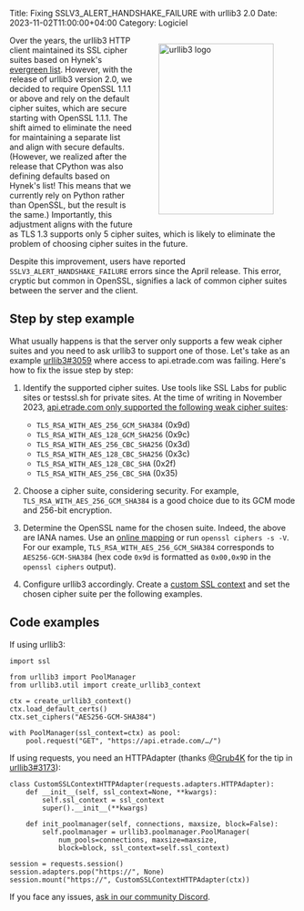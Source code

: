 Title: Fixing SSLV3_ALERT_HANDSHAKE_FAILURE with urllib3 2.0
Date: 2023-11-02T11:00:00+04:00
Category: Logiciel

<figure style="float:right; width: 40%">
    <img title="urllib3 logo" src="{static}/images/urllib3-logo.svg" style="width: 100%; max-height: 300px; height: auto; padding: 0" />
</figure>


Over the years, the urllib3 HTTP client maintained its SSL cipher suites based on Hynek's [evergreen list](https://hynek.me/articles/hardening-your-web-servers-ssl-ciphers/). However, with the release of urllib3 version 2.0, we decided to require OpenSSL 1.1.1 or above and rely on the default cipher suites, which are secure starting with OpenSSL 1.1.1. The shift aimed to eliminate the need for maintaining a separate list and align with secure defaults. (However, we realized after the release that CPython was also defining defaults based on Hynek's list! This means that we currently rely on Python rather than OpenSSL, but the result is the same.) Importantly, this adjustment aligns with the future as TLS 1.3 supports only 5 cipher suites, which is likely to eliminate the problem of choosing cipher suites in the future.

Despite this improvement, users have reported `SSLV3_ALERT_HANDSHAKE_FAILURE` errors since the April release. This error, cryptic but common in OpenSSL, signifies a lack of common cipher suites between the server and the client.

## Step by step example

What usually happens is that the server only supports a few weak cipher suites and you need to ask urllib3 to support one of those. Let's take as an example [urllib3#3059](https://github.com/urllib3/urllib3/issues/3059) where access to api.etrade.com was failing. Here's how to fix the issue step by step:

1. Identify the supported cipher suites. Use tools like SSL Labs for public sites or testssl.sh for private sites. At the time of writing in November 2023, [api.etrade.com only supported the following weak cipher suites](https://www.ssllabs.com/ssltest/analyze.html?d=api.etrade.com&latest):
    * `TLS_RSA_WITH_AES_256_GCM_SHA384` (0x9d)
    * `TLS_RSA_WITH_AES_128_GCM_SHA256` (0x9c)
    * `TLS_RSA_WITH_AES_256_CBC_SHA256` (0x3d)
    * `TLS_RSA_WITH_AES_128_CBC_SHA256` (0x3c)
    * `TLS_RSA_WITH_AES_128_CBC_SHA` (0x2f)
    * `TLS_RSA_WITH_AES_256_CBC_SHA` (0x35)

2. Choose a cipher suite, considering security. For example, `TLS_RSA_WITH_AES_256_GCM_SHA384` is a good choice due to its GCM mode and 256-bit encryption.

3. Determine the OpenSSL name for the chosen suite. Indeed, the above are IANA names. Use an [online mapping](https://testssl.sh/openssl-iana.mapping.html) or run `openssl ciphers -s -V`. For our example, `TLS_RSA_WITH_AES_256_GCM_SHA384` corresponds to `AES256-GCM-SHA384` (hex code `0x9d` is formatted as `0x00,0x9D` in the `openssl ciphers` output).

4. Configure urllib3 accordingly. Create a [custom SSL context](https://urllib3.readthedocs.io/en/stable/advanced-usage.html#custom-ssl-contexts) and set the chosen cipher suite per the following examples.

## Code examples

If using urllib3:

```python3
import ssl

from urllib3 import PoolManager
from urllib3.util import create_urllib3_context

ctx = create_urllib3_context()
ctx.load_default_certs()
ctx.set_ciphers("AES256-GCM-SHA384")

with PoolManager(ssl_context=ctx) as pool:
    pool.request("GET", "https://api.etrade.com/…/")
```

If using requests, you need an HTTPAdapter (thanks [@Grub4K](https://github.com/Grub4K) for the tip in [urllib3#3173](https://github.com/urllib3/urllib3/issues/3173)):

```python3
class CustomSSLContextHTTPAdapter(requests.adapters.HTTPAdapter):
    def __init__(self, ssl_context=None, **kwargs):
        self.ssl_context = ssl_context
        super().__init__(**kwargs)

    def init_poolmanager(self, connections, maxsize, block=False):
        self.poolmanager = urllib3.poolmanager.PoolManager(
            num_pools=connections, maxsize=maxsize,
            block=block, ssl_context=self.ssl_context)

session = requests.session()
session.adapters.pop("https://", None)
session.mount("https://", CustomSSLContextHTTPAdapter(ctx))
```

If you face any issues, [ask in our community Discord](https://discord.gg/urllib3).
